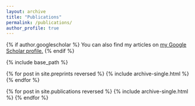 ```yaml
---
layout: archive
title: "Publications"
permalink: /publications/
author_profile: true
---
```


{% if author.googlescholar %}
  You can also find my articles on <u><a href="{{author.googlescholar}}">my Google Scholar profile</a>.</u>
{% endif %}

{% include base_path %}

{% for post in site.preprints reversed %}
  {% include archive-single.html %}
{% endfor %}

{% for post in site.publications reversed %}
  {% include archive-single.html %}
{% endfor %}
